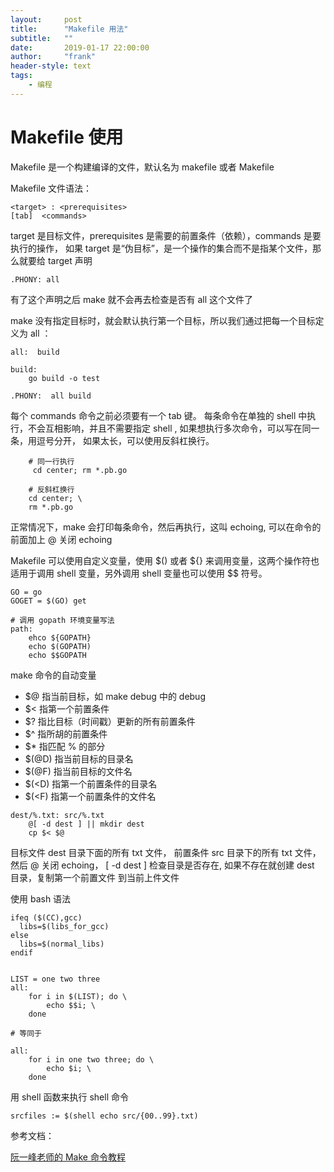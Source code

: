 ```yaml
---
layout:     post
title:      "Makefile 用法"
subtitle:   ""
date:       2019-01-17 22:00:00
author:     "frank"
header-style: text
tags:
    - 编程
---
```


# Makefile 使用

Makefile 是一个构建编译的文件，默认名为 makefile 或者 Makefile

Makefile 文件语法：		
```
<target> : <prerequisites> 
[tab]  <commands>
```

target 是目标文件，prerequisites 是需要的前置条件（依赖），commands 是要执行的操作， 如果 target 是“伪目标”，是一个操作的集合而不是指某个文件，那么就要给 target 声明
```
.PHONY: all
```

有了这个声明之后 make 就不会再去检查是否有 all 这个文件了

make 没有指定目标时，就会默认执行第一个目标，所以我们通过把每一个目标定义为 all ：			
```
all:  build 

build:
	go build -o test

.PHONY:  all build
```

每个 commands 命令之前必须要有一个 tab 键。
每条命令在单独的 shell 中执行，不会互相影响，并且不需要指定 shell , 如果想执行多次命令，可以写在同一条，用逗号分开， 如果太长，可以使用反斜杠换行。	
```
	# 同一行执行
	 cd center; rm *.pb.go

	# 反斜杠换行
	cd center; \
	rm *.pb.go
```

正常情况下，make 会打印每条命令，然后再执行，这叫 echoing, 可以在命令的前面加上 @ 关闭 echoing

Makefile 可以使用自定义变量，使用 $() 或者 ${} 来调用变量，这两个操作符也适用于调用 shell 变量，另外调用 shell 变量也可以使用 $$ 符号。		
```
GO = go
GOGET = $(GO) get

# 调用 gopath 环境变量写法
path:
	ehco ${GOPATH}
	echo $(GOPATH)
	echo $$GOPATH		
```

make 命令的自动变量
- $@ 指当前目标，如 make debug 中的 debug
- $< 指第一个前置条件
- $? 指比目标（时间戳）更新的所有前置条件
- $^ 指所胡的前置条件
- $* 指匹配 % 的部分
- $(@D) 指当前目标的目录名
- $(@F) 指当前目标的文件名
- $(<D) 指第一个前置条件的目录名
- $(<F) 指第一个前置条件的文件名

```
dest/%.txt: src/%.txt
    @[ -d dest ] || mkdir dest
    cp $< $@
```

目标文件 dest 目录下面的所有 txt 文件， 前置条件  src 目录下的所有 txt 文件， 然后 @ 关闭 echoing， [ -d dest ] 检查目录是否存在,  如果不存在就创建 dest 目录，复制第一个前置文件 到当前上件文件 

使用 bash 语法

```
ifeq ($(CC),gcc)
  libs=$(libs_for_gcc)
else
  libs=$(normal_libs)
endif


LIST = one two three
all:
    for i in $(LIST); do \
        echo $$i; \
    done

# 等同于

all:
    for i in one two three; do \
        echo $i; \
    done

```

用 shell 函数来执行 shell 命令
```
srcfiles := $(shell echo src/{00..99}.txt)

```

参考文档：

[阮一峰老师的 Make 命令教程](http://www.ruanyifeng.com/blog/2015/02/make.html)
